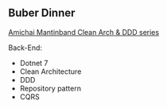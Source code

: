 Buber Dinner
---
[Amichai Mantinband Clean Arch & DDD series](https://www.youtube.com/@amantinband)

Back-End:
* Dotnet 7
* Clean Architecture
* DDD
* Repository pattern
* CQRS
